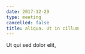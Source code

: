 ```yaml
---
date: 2017-12-29
type: meeting
cancelled: false
title: aliqua. Ut in cillum
---
```

Ut qui sed dolor elit,